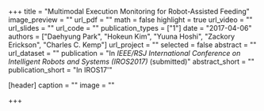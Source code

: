 +++
title = "Multimodal Execution Monitoring for Robot-Assisted Feeding"
image_preview = ""
url_pdf = ""
math = false
highlight = true
url_video = ""
url_slides = ""
url_code = ""
publication_types = ["1"]
date = "2017-04-06"
authors = ["Daehyung Park", "Hokeun Kim", "Yuuna Hoshi", "Zackory Erickson", "Charles C. Kemp"]
url_project = ""
selected = false
abstract = ""
url_dataset = ""
publication = "In *IEEE/RSJ International Conference on Intelligent Robots and Systems (IROS2017)* (submitted)"
abstract_short = ""
publication_short = "In IROS17'"

[header]
  caption = ""
  image = ""

+++


